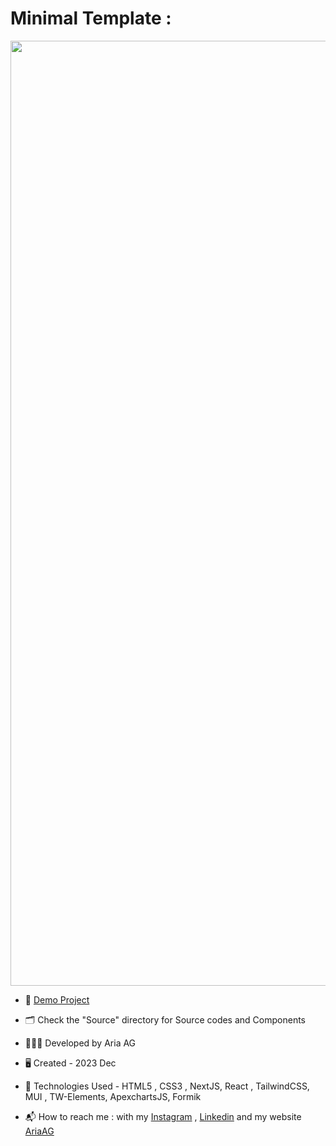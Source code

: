 # Minimal Template :

<p align="center">
<img width="1512" alt="Screenshot 2023-12-31 at 11 04 50" src="https://github.com/Ariaaghakhani/Minimals-Login/assets/48532756/287f06ef-aa92-4c10-bd15-8f788f35853a">

</p>



- 🔗 [Demo Project](https://minimals-login.vercel.app)

- 🗂️ Check the "Source" directory for Source codes and Components 

- 👨🏻‍💻 Developed by Aria AG
  
- 🖥️ Created - 2023 Dec 
  
- 🤖 Technologies Used - HTML5 , CSS3 , NextJS, React , TailwindCSS, MUI , TW-Elements, ApexchartsJS, Formik

- 📬 How to reach me : with my
[Instagram](https://www.instagram.com/dev.aria.agk) ,
[Linkedin](https://www.linkedin.com/in/aria-aghakhani) and my website [AriaAG](https://www.dev-aria.com)
